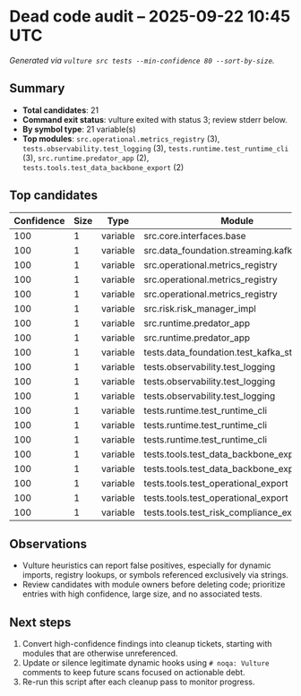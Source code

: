 # Dead code audit – 2025-09-22 10:45 UTC

*Generated via `vulture src tests --min-confidence 80 --sort-by-size`.*

## Summary

- **Total candidates**: 21
- **Command exit status**: vulture exited with status 3; review stderr below.
- **By symbol type**: 21 variable(s)
- **Top modules**: `src.operational.metrics_registry` (3), `tests.observability.test_logging` (3), `tests.runtime.test_runtime_cli` (3), `src.runtime.predator_app` (2), `tests.tools.test_data_backbone_export` (2)

## Top candidates

| Confidence | Size | Type | Module | Object | Line |
| --- | --- | --- | --- | --- | --- |
| 100 | 1 | variable | src.core.interfaces.base | constraints | 76 |
| 100 | 1 | variable | src.data_foundation.streaming.kafka_stream | request_timeout | 427 |
| 100 | 1 | variable | src.operational.metrics_registry | documentation | 69 |
| 100 | 1 | variable | src.operational.metrics_registry | documentation | 75 |
| 100 | 1 | variable | src.operational.metrics_registry | documentation | 83 |
| 100 | 1 | variable | src.risk.risk_manager_impl | constraints | 427 |
| 100 | 1 | variable | src.runtime.predator_app | exc_type | 250 |
| 100 | 1 | variable | src.runtime.predator_app | tb | 250 |
| 100 | 1 | variable | tests.data_foundation.test_kafka_stream | request_timeout | 153 |
| 100 | 1 | variable | tests.observability.test_logging | reset_logging | 38 |
| 100 | 1 | variable | tests.observability.test_logging | reset_logging | 61 |
| 100 | 1 | variable | tests.observability.test_logging | reset_logging | 76 |
| 100 | 1 | variable | tests.runtime.test_runtime_cli | cli_env | 29 |
| 100 | 1 | variable | tests.runtime.test_runtime_cli | cli_env | 51 |
| 100 | 1 | variable | tests.runtime.test_runtime_cli | cli_env | 68 |
| 100 | 1 | variable | tests.tools.test_data_backbone_export | exc_type | 17 |
| 100 | 1 | variable | tests.tools.test_data_backbone_export | tb | 17 |
| 100 | 1 | variable | tests.tools.test_operational_export | exc_type | 19 |
| 100 | 1 | variable | tests.tools.test_operational_export | tb | 19 |
| 100 | 1 | variable | tests.tools.test_risk_compliance_export | exc_type | 17 |

## Observations

- Vulture heuristics can report false positives, especially for dynamic imports, registry lookups, or symbols referenced exclusively via strings.
- Review candidates with module owners before deleting code; prioritize entries with high confidence, large size, and no associated tests.

## Next steps

1. Convert high-confidence findings into cleanup tickets, starting with modules that are otherwise unreferenced.
2. Update or silence legitimate dynamic hooks using `# noqa: Vulture` comments to keep future scans focused on actionable debt.
3. Re-run this script after each cleanup pass to monitor progress.
